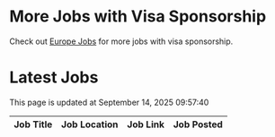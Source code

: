 # More Jobs with Visa Sponsorship

Check out [Europe Jobs](https://github.com/sureshparimi/europejobs#latest-jobs) for more jobs with visa sponsorship.

# Latest Jobs

This page is updated at September 14, 2025 09:57:40

| Job Title | Job Location | Job Link | Job Posted |
| --- | --- | --- | --- |

